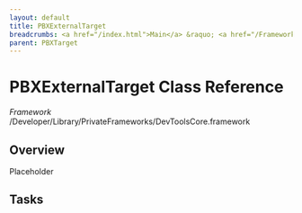 ```yaml
---
layout: default
title: PBXExternalTarget
breadcrumbs: <a href="/index.html">Main</a> &raquo; <a href="/Frameworks.html">Framework</a> &raquo; <a href="/Frameworks/DevToolsCore.html">DevToolsCore</a> &raquo; PBXExternalTarget
parent: PBXTarget 
---
```

# PBXExternalTarget Class Reference

*Framework* /Developer/Library/PrivateFrameworks/DevToolsCore.framework

## Overview

Placeholder

## Tasks

